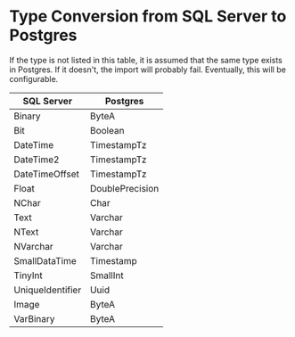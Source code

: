 # Type Conversion from SQL Server to Postgres

If the type is not listed in this table, it is assumed that the same type exists in Postgres. If it doesn't, the import will probably fail. Eventually, this will be configurable.

| SQL Server   | Postgres |
| ----------- | ----------- |
| Binary         | ByteA |
| Bit            | Boolean |
| DateTime       | TimestampTz |
| DateTime2      | TimestampTz |
| DateTimeOffset | TimestampTz |
| Float          | DoublePrecision |
| NChar          | Char |
| Text           | Varchar |
| NText          | Varchar |
| NVarchar       | Varchar |
| SmallDataTime  | Timestamp |
| TinyInt        | SmallInt |
| UniqueIdentifier | Uuid |
| Image          | ByteA |
| VarBinary      | ByteA |

